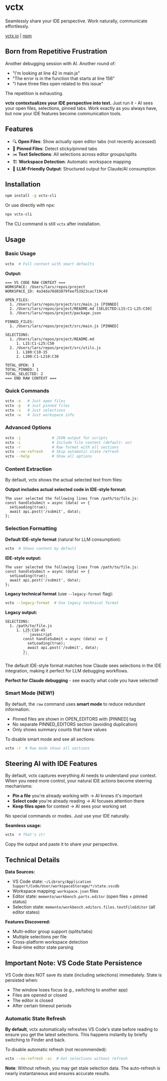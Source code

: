 # vctx

Seamlessly share your IDE perspective. Work naturally, communicate effortlessly.

[vctx.io](https://vctx.io) | [npm](https://www.npmjs.com/package/vctx-cli)

## Born from Repetitive Frustration

Another debugging session with AI. Another round of:
- "I'm looking at line 42 in main.js"
- "The error is in the function that starts at line 156"
- "I have three files open related to this issue"

The repetition is exhausting. 

**vctx contextualizes your IDE perspective into text.** Just run it - AI sees your open files, selections, pinned tabs. Work exactly as you always have, but now your IDE features become communication tools.

## Features

- 🔍 **Open Files**: Show actually open editor tabs (not recently accessed)
- 📌 **Pinned Files**: Detect sticky/pinned tabs
- ✂️ **Text Selections**: All selections across editor groups/splits  
- 🏗️ **Workspace Detection**: Automatic workspace mapping
- 🤖 **LLM-Friendly Output**: Structured output for Claude/AI consumption

## Installation

```bash
npm install -g vctx-cli
```

Or use directly with npx:
```bash
npx vctx-cli
```

The CLI command is still `vctx` after installation.

## Usage

### Basic Usage
```bash
vctx  # Full context with smart defaults
```

**Output:**
```
=== VS CODE RAW CONTEXT ===
WORKSPACE: /Users/lars/repos/project
WORKSPACE_ID: 4a34da70d83079feef53923cac719c49

OPEN_FILES:
  1. /Users/lars/repos/project/src/main.js [PINNED]
  2. /Users/lars/repos/project/README.md [SELECTED:L15:C1-L25:C50]
  3. /Users/lars/repos/project/package.json

PINNED_FILES:
  1. /Users/lars/repos/project/src/main.js [PINNED]

SELECTIONS:
  1. /Users/lars/repos/project/README.md
     1. L15:C1-L25:C50
  2. /Users/lars/repos/project/src/utils.js
     1. L100:C10-15
     2. L200:C1-L210:C30

TOTAL_OPEN: 3
TOTAL_PINNED: 1
TOTAL_SELECTED: 2
=== END RAW CONTEXT ===
```

### Quick Commands
```bash
vctx -o   # Just open files
vctx -p   # Just pinned files  
vctx -s   # Just selections
vctx -w   # Just workspace info
```

### Advanced Options
```bash
vctx -j              # JSON output for scripts
vctx -c              # Include file content (default: on)
vctx -r              # Raw format with all sections
vctx --no-refresh    # Skip automatic state refresh
vctx --help          # Show all options
```

### Content Extraction
By default, vctx shows the actual selected text from files:

**Output includes actual selected code in IDE-style format:**
```
The user selected the following lines from /path/to/file.js:
const handleSubmit = async (data) => {
  setLoading(true);
  await api.post('/submit', data);
};
```

### Selection Formatting

**Default IDE-style format** (natural for LLM consumption):
```bash
vctx  # Shows content by default
```

**IDE-style output:**
```
The user selected the following lines from /path/to/file.js:
const handleSubmit = async (data) => {
  setLoading(true);
  await api.post('/submit', data);
};
```

**Legacy technical format** (use `--legacy-format` flag):
```bash
vctx --legacy-format  # Use legacy technical format
```

**Legacy output:**
```
SELECTIONS:
  1. /path/to/file.js
     1. L25:C10-45
        ```javascript
        const handleSubmit = async (data) => {
          setLoading(true);
          await api.post('/submit', data);
        };
        ```
```

The default IDE-style format matches how Claude sees selections in the IDE integration, making it perfect for LLM debugging workflows.

**Perfect for Claude debugging** - see exactly what code you have selected!

### Smart Mode (NEW!)
By default, the `raw` command uses **smart mode** to reduce redundant information:
- Pinned files are shown in OPEN_EDITORS with [PINNED] tag
- No separate PINNED_EDITORS section (avoiding duplication)
- Only shows summary counts that have values

To disable smart mode and see all sections:
```bash
vctx -r  # Raw mode shows all sections
```

## Steering AI with IDE Features

By default, vctx captures everything AI needs to understand your context. When you need more control, your natural IDE actions become steering mechanisms:

- **Pin a file** you're already working with → AI knows it's important
- **Select code** you're already reading → AI focuses attention there  
- **Keep files open** for context → AI sees your working set

No special commands or modes. Just use your IDE naturally.

**Seamless usage:**
```bash
vctx  # That's it!
```

Copy the output and paste it to share your perspective.

## Technical Details

**Data Sources:**
- VS Code state: `~/Library/Application Support/Code/User/workspaceStorage/*/state.vscdb`
- Workspace mapping: `workspace.json` files
- Editor state: `memento/workbench.parts.editor` (open files + pinned status)
- Selection state: `memento/workbench.editors.files.textFileEditor` (all editor states)

**Features Discovered:**
- Multi-editor group support (splits/tabs)
- Multiple selections per file
- Cross-platform workspace detection
- Real-time editor state parsing

## Important Note: VS Code State Persistence

VS Code does NOT save its state (including selections) immediately. State is persisted when:
- The window loses focus (e.g., switching to another app)
- Files are opened or closed
- The editor is closed
- After certain timeout periods

### Automatic State Refresh

**By default**, vctx automatically refreshes VS Code's state before reading to ensure you get the latest selections. This happens instantly by briefly switching to Finder and back.

To disable automatic refresh (not recommended):
```bash
vctx --no-refresh -sc  # Get selections without refresh
```

**Note**: Without refresh, you may get stale selection data. The auto-refresh is nearly instantaneous and ensures accurate results.